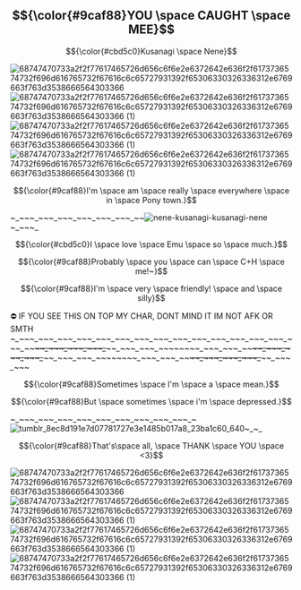 ## $${\color{#9caf88}YOU \space CAUGHT \space MEE}$$

$${\color{#cbd5c0}Kusanagi \space Nene}$$

![68747470733a2f2f77617465726d656c6f6e2e6372642e636f2f6173736574732f696d616765732f67616c6c65727931392f65306330326336312e6769663f763d3538666564303366](https://github.com/Kusanasgi/Kusanasgi/assets/143155782/ab208981-55b3-4c6a-ac1c-6292641d48dc) 
![68747470733a2f2f77617465726d656c6f6e2e6372642e636f2f6173736574732f696d616765732f67616c6c65727931392f65306330326336312e6769663f763d3538666564303366 (1)](https://github.com/Kusanasgi/Kusanasgi/assets/143155782/93653203-782e-4892-ae6a-ceb90a3a8113) ![68747470733a2f2f77617465726d656c6f6e2e6372642e636f2f6173736574732f696d616765732f67616c6c65727931392f65306330326336312e6769663f763d3538666564303366 (1)](https://github.com/Kusanasgi/Kusanasgi/assets/143155782/93653203-782e-4892-ae6a-ceb90a3a8113) ![68747470733a2f2f77617465726d656c6f6e2e6372642e636f2f6173736574732f696d616765732f67616c6c65727931392f65306330326336312e6769663f763d3538666564303366 (1)](https://github.com/Kusanasgi/Kusanasgi/assets/143155782/93653203-782e-4892-ae6a-ceb90a3a8113)













$${\color{#9caf88}I'm \space am \space really \space everywhere \space in \space Pony town.}$$

~_~_~_~_~_~_~_~_~_~_~_~_~_~_~_~_~_~_~_~_~_![nene-kusanagi-kusanagi-nene](https://github.com/Kusanasgi/Kusanasgi/assets/143155782/0624efed-64fc-4d46-8be5-1f9020db9563)~_~_~_~_

$${\color{#cbd5c0}I \space love \space Emu \space so \space much.}$$ 

$${\color{#9caf88}Probably \space you \space can \space C+H \space me!~}$$ 

  $${\color{#9caf88}I'm \space very \space friendly! \space and \space silly}$$ 
  
  ⛔ IF YOU SEE THIS ON TOP MY CHAR, DONT MIND IT IM NOT AFK OR SMTH
  *~_~_~_~_~_~_~_~_~_~_~_~_~_~_~_~_~_~_~_~_~_~_~_~_~_~_~_~_~_~_~_~_~_~_~_~_~_~_~_~_~_~_~_~_~_~_~_~_~~_~_~_~_~_~_~_~_~_~_~_~_~~_~_~_~_~_~_~_~_~_~_~_~_~~_~_~_~_~_~_~_~_~_~_~_~_~~_~_~_~_~_~_~_~_~_~_~_~_~~_~_~_~_~_~_~_~_~_~_~_~_~~_~_~_~_~_~_~_~_~_~_~_~_~~_~_~_~_~_~_~_~_~_~_~_~_~~_~_~_~_~_~_~_~_~*

  $${\color{#9caf88}Sometimes \space I'm \space a \space mean.}$$ 

  $${\color{#9caf88}But \space sometimes \space i'm \space depressed.}$$ 



 ~_~_~_~_~_~_~_~_~_~_~_~_~_~_~_~_~_~_~_~_~_~_~_~_~_~_~_~_~![tumblr_8ec8d191e7d07781727e3e1485b017a8_23ba1c60_640](https://github.com/Kusanasgi/Kusanasgi/assets/143155782/63865540-7cb3-4d65-8a32-dc66c4485596)~_~_

$${\color{#9caf88}That's\space all, \space THANK \space YOU \space <3}$$ 

![68747470733a2f2f77617465726d656c6f6e2e6372642e636f2f6173736574732f696d616765732f67616c6c65727931392f65306330326336312e6769663f763d3538666564303366](https://github.com/Kusanasgi/Kusanasgi/assets/143155782/ab208981-55b3-4c6a-ac1c-6292641d48dc) 
![68747470733a2f2f77617465726d656c6f6e2e6372642e636f2f6173736574732f696d616765732f67616c6c65727931392f65306330326336312e6769663f763d3538666564303366 (1)](https://github.com/Kusanasgi/Kusanasgi/assets/143155782/93653203-782e-4892-ae6a-ceb90a3a8113) ![68747470733a2f2f77617465726d656c6f6e2e6372642e636f2f6173736574732f696d616765732f67616c6c65727931392f65306330326336312e6769663f763d3538666564303366 (1)](https://github.com/Kusanasgi/Kusanasgi/assets/143155782/93653203-782e-4892-ae6a-ceb90a3a8113) ![68747470733a2f2f77617465726d656c6f6e2e6372642e636f2f6173736574732f696d616765732f67616c6c65727931392f65306330326336312e6769663f763d3538666564303366 (1)](https://github.com/Kusanasgi/Kusanasgi/assets/143155782/93653203-782e-4892-ae6a-ceb90a3a8113)

